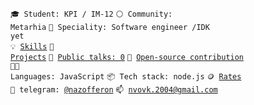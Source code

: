 <code>🎓 Student: KPI / IM-12</code>
<code>⚪ Community: Metarhia</code>
<code>👷 Speciality: Software engineer /IDK yet</code><br>
<code>💡 [Skills](SKILLS.md)</code>
<code>🧻 [Projects](PROJECTS.md)</code>
<code>📢 [Public talks: 0](TALKS.md)</code>
<code>👀 [Open-source contribution](CONTRIBUTION.md)</code><br>
<code>🧑‍💻 Languages: JavaScript</code>
<code>📦 Tech stack: node.js</code>
<code>🪙 [Rates](RATES.md)</code><br>
<code>💬 telegram: [@nazofferon](https://telegram.me/nazofferon)</code>
<code>📫 [nvovk.2004@gmail.com](mailto:nvovk.2004@gmail.com)</code>
